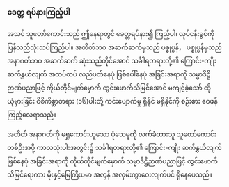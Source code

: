 ### ခေတ္တ ရပ်နားကြည့်ပါ

အသင် သူတော်ကောင်းသည် ဤနေရာတွင် ခေတ္တရပ်နား၍ ကြည့်ပါ၊ လုပ်ငန်းခွင်ကို ပြန်လည်သုံးသပ်ကြည့်ပါ။ 
အတိတ်ဘဝ အဆက်ဆက်မှသည် ပစ္စုပ္ပန်， ပစ္စုပ္ပန်မှသည် အနာဂတ်ဘဝ အဆက်ဆက် ဆုံးသည်တိုင်အောင် သင်္ခါရတရားတို့၏ ကြောင်း-ကျိုး ဆက်နွှယ်လျက် အထပ်ထပ် လည်ပတ်နေပုံ ဖြစ်ပေါ်နေပုံ အခြင်းအရာကို သမ္မာဒိဋ္ဌိဉာဏ်ပညာဖြင့် ကိုယ်တိုင်မျက်မှောက် ထွင်းဖောက်သိမြင်အောင် မကျင့်ခဲ့သော် ထိုယုံမှားခြင်း ဝိစိကိစ္ဆာတရား (၁၆)ပါးတို့ ကင်းပျောက်မှု ရှိနိုင် မရှိနိုင်ကို စဉ်းစား ဝေဖန်ကြည့်လေရာသည်။

အတိတ် အနာဂတ်ကို မရှုကောင်းဟူသော ပုံသေမူကို လက်ခံထားသူ သူတော်ကောင်းတစ်ဦးအဖို့ ကာလသုံးပါးအတွင်း၌ သင်္ခါရတရားတို့၏ ကြောင်း-ကျိုး ဆက်နွှယ်လျက် ဖြစ်နေပုံ အခြင်းအရာကို ကိုယ်တိုင်မျက်မှောက် သမ္မာဒိဋ္ဌိဉာဏ်ပညာဖြင့် ထွင်းဖောက်သိမြင်ရေးကား မိုးနှင့်မြေကြီးပမာ အလွန် အလှမ်းကွာဝေးလျက်ပင် ရှိနေပေသည်။